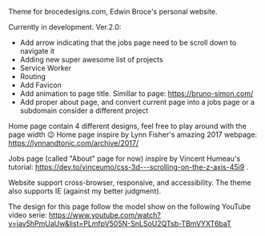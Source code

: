 Theme for brocedesigns.com, Edwin Broce's personal website.

Currently in development. Ver.2.0:

* Add arrow indicating that the jobs page need to be scroll down to navigate it
* Adding new super awesome list of projects
* Service Worker
* Routing
* Add Favicon
* Add animation to page title. Simillar to page: https://bruno-simon.com/
* Add proper about page, and convert current page into a jobs page or a subdomain consider a different project

Home page contain 4 different designs, feel free to play around with the page width 😉
Home page inspire by Lynn Fisher's amazing 2017 webpage: https://lynnandtonic.com/archive/2017/

Jobs page (called "About" page for now) inspire by Vincent Humeau's tutorial: https://dev.to/vinceumo/css-3d---scrolling-on-the-z-axis-45i9 .

Website support cross-browser, responsive, and accessibility. The theme also supports IE (against my better judgment).

The design for this page follow the model show on the following YouTube video serie: https://www.youtube.com/watch?v=jav5hPmUaUw&list=PLmfpV505N-SnLSoU2QTsb-TBmVYXT6baT
